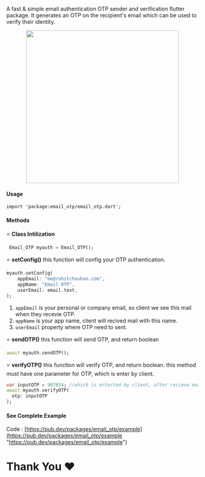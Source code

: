 A fast & simple email authentication OTP sender and verification flutter package. It generates an OTP on the recipient's email which can be used to verify their identity. 
<center>
<p>
<img width="400" src="https://cdn.dribbble.com/users/3821672/screenshots/7172846/media/bdcf195a8ceaf94cd2e55ee274095c91.gif"/>
</p>
</center>

#### Usage
```
import 'package:email_otp/email_otp.dart';
```
#### Methods
⭐ **Class Intilization**
```dart
 Email_OTP myauth = Email_OTP();
```
⭐ **setConfig()**
this function will config your OTP authentication.
```dart
myauth.setConfig(
    appEmail: "me@rohitchouhan.com",
    appName: "Email OTP",
    userEmail: email.text,
);
```
1. `appEmail` is your personal or company email, so client we see this mail when they recevie OTP.
2. `appName` is your app name, client will recived mail with this name.
3. `userEmail` property where OTP need to sent.

⭐ **sendOTP()**
this function will send OTP, and return boolean
```dart
await myauth.sendOTP();
```
⭐ **verifyOTP()**
this function will verify OTP, and return boolean. this method must have one parameter for OTP, which is enter by client.
```dart
var inputOTP = 987654; //which is enterted by client, after recieve mail
await myauth.verifyOTP(
  otp: inputOTP
);
```
#### See Complete Example
Code : [https://pub.dev/packages/email_otp/example](https://pub.dev/packages/email_otp/example "https://pub.dev/packages/email_otp/example")

# Thank You ❤️